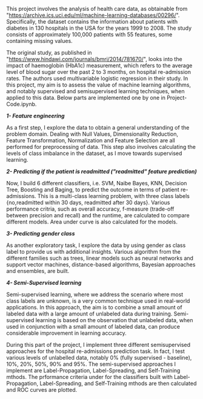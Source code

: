 This project involves the analysis of health care data, as obtainable from "https://archive.ics.uci.edu/ml/machine-learning-databases/00296/".
Specifically, the dataset contains the information about patients with diabetes in 130 hospitals in the USA for the years 1999 to 2008. The study consists of approximately 100,000 patients with 55 features, some containing missing values.

The original study, as published in "https://www.hindawi.com/journals/bmri/2014/781670/", looks into the impact of haemoglobin (HbA1c) measurement, which refers to the average level of blood sugar over the past 2 to 3 months, on hospital re-admission rates. The authors used multivariable logistic regression in their study. In this project, my aim is to assess the value of machine learning algorithms, and notably supervised and semisupervised learning techniques, when applied to this data. Below parts are implemented one by one in Project-Code.ipynb.


***1- Feature engineering***

As a first step, I explore the data to obtain a general understanding of the problem domain. Dealing with Null Values, Dimensionality Reduction, Feature Transformation, Normalization and Feature Selection are all performed for preprocessing of data. This step also involves calculating the levels of class imbalance in the dataset, as I move towards supervised learning.


***2- Predicting if the patient is readmitted ("readmitted" feature prediction)***

Now, I build 6 different classifiers, i.e. SVM, Naibe Bayes, KNN, Decision Tree, Boosting and Baging, to predict the outcome in terms of patient re-admissions. This is a multi-class learning problem, with three class labels {no,readmitted within 30 days, readmitted after 30 days}. Various performance critria, such as overall accuracy, f-measure (trade-off between precision and recall) and the runtime, are calculated to compare different models. Area under curve is also calculated for the models.


***3- Predicting gender class***

As another exploratory task, I explore the data by using gender as class label to provide us with additional insights.
Various algorithm from the different families such as trees, linear models such as neural networks and support vector machines,
distance-based algorithms, Bayesian approaches and ensembles, are built.


***4- Semi-Supervised learning***

Semi-supervised learning, where we address the scenario where most class labels are unknown, is a very common technique used in real-world applications. In this approach, the aim is to combine a small amount of labeled data with a large amount of unlabeled data during training. Semi-supervised learning is based on the observation that unlabeled data, when used in conjunction with a small amount of labeled data, can produce considerable improvement in learning accuracy.

During this part of the project, I implement three different semisupervised approaches for the hospital re-admissions prediction task. In fact, I test various levels of unlabelled data, notably 0% (fully supervised - baseline), 10%, 20%, 50%, 90% and 95%. The semi-supervised approaches I implement are Label-Propagation, Label-Spreading, and Self-Training mthods. The prformance criteria under for the classifiers built with Label-Propagation, Label-Spreading, and Self-Training mthods are then calculated and ROC curves are plotted.
